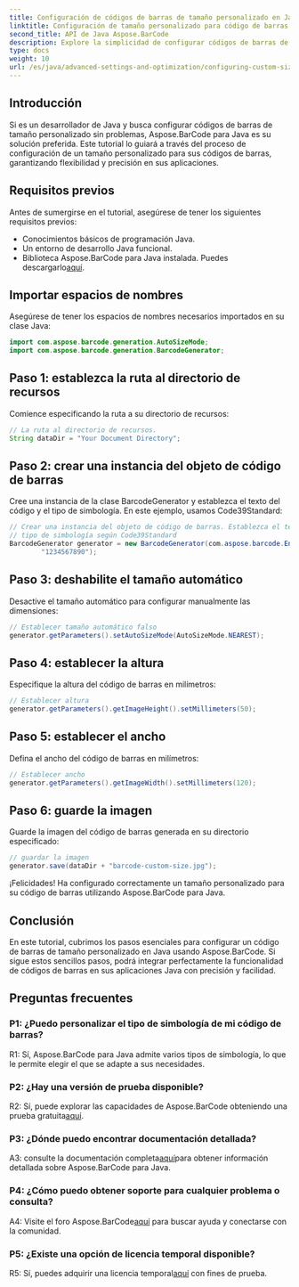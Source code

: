 ```yaml
---
title: Configuración de códigos de barras de tamaño personalizado en Java con Aspose.BarCode
linktitle: Configuración de tamaño personalizado para código de barras
second_title: API de Java Aspose.BarCode
description: Explore la simplicidad de configurar códigos de barras de tamaño personalizado en Java con Aspose.BarCode. Siga nuestro tutorial paso a paso para una configuración precisa.
type: docs
weight: 10
url: /es/java/advanced-settings-and-optimization/configuring-custom-size-barcode/
---
```

## Introducción

Si es un desarrollador de Java y busca configurar códigos de barras de tamaño personalizado sin problemas, Aspose.BarCode para Java es su solución preferida. Este tutorial lo guiará a través del proceso de configuración de un tamaño personalizado para sus códigos de barras, garantizando flexibilidad y precisión en sus aplicaciones.

## Requisitos previos

Antes de sumergirse en el tutorial, asegúrese de tener los siguientes requisitos previos:

- Conocimientos básicos de programación Java.
- Un entorno de desarrollo Java funcional.
-  Biblioteca Aspose.BarCode para Java instalada. Puedes descargarlo[aquí](https://releases.aspose.com/barcode/java/).

## Importar espacios de nombres

Asegúrese de tener los espacios de nombres necesarios importados en su clase Java:

```java
import com.aspose.barcode.generation.AutoSizeMode;
import com.aspose.barcode.generation.BarcodeGenerator;

```

## Paso 1: establezca la ruta al directorio de recursos

Comience especificando la ruta a su directorio de recursos:

```java
// La ruta al directorio de recursos.
String dataDir = "Your Document Directory";
```

## Paso 2: crear una instancia del objeto de código de barras

Cree una instancia de la clase BarcodeGenerator y establezca el texto del código y el tipo de simbología. En este ejemplo, usamos Code39Standard:

```java
// Crear una instancia del objeto de código de barras. Establezca el texto del código para el código de barras y el
// tipo de simbología según Code39Standard
BarcodeGenerator generator = new BarcodeGenerator(com.aspose.barcode.EncodeTypes.CODE_39_STANDARD,
		"1234567890");
```

## Paso 3: deshabilite el tamaño automático

Desactive el tamaño automático para configurar manualmente las dimensiones:

```java
// Establecer tamaño automático falso
generator.getParameters().setAutoSizeMode(AutoSizeMode.NEAREST);
```

## Paso 4: establecer la altura

Especifique la altura del código de barras en milímetros:

```java
// Establecer altura
generator.getParameters().getImageHeight().setMillimeters(50);
```

## Paso 5: establecer el ancho

Defina el ancho del código de barras en milímetros:

```java
// Establecer ancho
generator.getParameters().getImageWidth().setMillimeters(120);
```

## Paso 6: guarde la imagen

Guarde la imagen del código de barras generada en su directorio especificado:

```java
// guardar la imagen
generator.save(dataDir + "barcode-custom-size.jpg");
```

¡Felicidades! Ha configurado correctamente un tamaño personalizado para su código de barras utilizando Aspose.BarCode para Java.

## Conclusión

En este tutorial, cubrimos los pasos esenciales para configurar un código de barras de tamaño personalizado en Java usando Aspose.BarCode. Si sigue estos sencillos pasos, podrá integrar perfectamente la funcionalidad de códigos de barras en sus aplicaciones Java con precisión y facilidad.

## Preguntas frecuentes

### P1: ¿Puedo personalizar el tipo de simbología de mi código de barras?

R1: Sí, Aspose.BarCode para Java admite varios tipos de simbología, lo que le permite elegir el que se adapte a sus necesidades.

### P2: ¿Hay una versión de prueba disponible?

 R2: Sí, puede explorar las capacidades de Aspose.BarCode obteniendo una prueba gratuita[aquí](https://releases.aspose.com/).

### P3: ¿Dónde puedo encontrar documentación detallada?

 A3: consulte la documentación completa[aquí](https://reference.aspose.com/barcode/java/)para obtener información detallada sobre Aspose.BarCode para Java.

### P4: ¿Cómo puedo obtener soporte para cualquier problema o consulta?

 A4: Visite el foro Aspose.BarCode[aquí](https://forum.aspose.com/c/barcode/13) para buscar ayuda y conectarse con la comunidad.

### P5: ¿Existe una opción de licencia temporal disponible?

 R5: Sí, puedes adquirir una licencia temporal[aquí](https://purchase.aspose.com/temporary-license/) con fines de prueba.